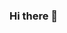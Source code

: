 ### Hi there 👋

<!--
**RoqueAnjos/RoqueAnjos** is a ✨ _special_ ✨ repository because its `README.md` (this file) appears on your GitHub profile.

Here are some ideas to get you started:

- 🔭 I’m currently working on websites, java applications and mobile applications
- 🌱 I’m currently learning more about website and mobile app design
- 💬 Ask me about OOP, Mobile Development and Web Development
- 📫 How to reach me: @roque_anjos on Instagram
- ⚡ Fun fact: Big Fan of the ⚡ emoji

Things I code with:

![alt text](https://camo.githubusercontent.com/533da8800843b57b91a3227ce7d151ca865a0eeaae675715e209c0092314fa96/68747470733a2f2f696d672e736869656c64732e696f2f62616467652f2d52656163742d3435623864383f7374796c653d666c61742d737175617265266c6f676f3d7265616374266c6f676f436f6c6f723d7768697465)

![TOP Linguagens](https://github-readme-stats.vercel.app/api/top-langs/?username=RoqueAnjos&langs_count=8&layout=compact&theme=dracula)

